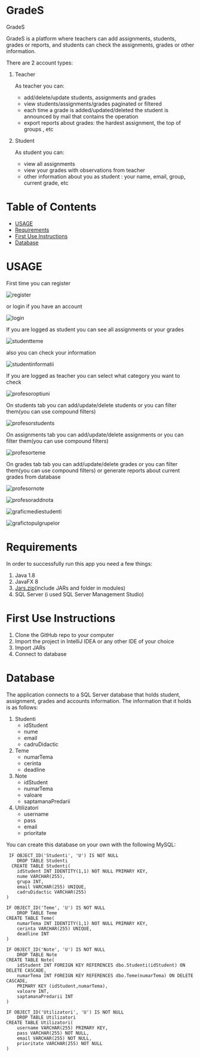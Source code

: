 # GradeS
GradeS


GradeS is a platform where teachers can add assignments, students, grades or reports, and students can check the assignments, grades or other information.

There are 2 account types:
  1. Teacher
  
     As teacher you can:
        - add/delete/update students, assignments and grades
        - view students/assignments/grades paginated or filtered
        - each time a grade is added/updated/deleted the student is announced by mail that contains the operation
        - export reports about grades: the hardest assignment, the top of groups , etc
  2. Student
  
      As student you can:
      - view all assignments
      - view your grades with observations from teacher
      - other information about you as student : your name, email, group, current grade, etc
# Table of Contents
* [USAGE](#usage)
* [Requirements](#requirements)
* [First Use Instructions](#first-use-instructions)
* [Database](#database)


# USAGE
First time you can register 

![register](https://user-images.githubusercontent.com/21144919/35700382-77655e24-079b-11e8-9987-66441c1fb5b0.png)

or login if you have an account

![login](https://user-images.githubusercontent.com/21144919/35700431-a1a9927c-079b-11e8-87b8-6ebc265aa70a.png)

If you are logged as student you can see all assignments or your grades

![studentteme](https://user-images.githubusercontent.com/21144919/35700496-d6670986-079b-11e8-92ce-5604c71ec86e.png)

also you can check your information

![studentinformatii](https://user-images.githubusercontent.com/21144919/35700522-e5e5a3f4-079b-11e8-86f5-2174bb9e4380.png)

If you are logged as teacher you can select what category you want to check

![profesoroptiuni](https://user-images.githubusercontent.com/21144919/35700574-06ed6cb2-079c-11e8-9986-c605f13936cf.png)

On students tab you can add/update/delete students or you can filter them(you can use compound filters)

![profesorstudents](https://user-images.githubusercontent.com/21144919/35700815-ba9f6da0-079c-11e8-8b64-617995df4cfe.png)

On assignments tab you can add/update/delete assignments or you can filter them(you can use compound filters)

![profesorteme](https://user-images.githubusercontent.com/21144919/35700853-db3df8f6-079c-11e8-8578-857940a8546e.png)

On grades tab tab you can add/update/delete grades or you can filter them(you can use compound filters) or generate reports about current grades from database

![profesornote](https://user-images.githubusercontent.com/21144919/35700900-fa1b2b2c-079c-11e8-893d-91291263ad4f.png)

![profesoraddnota](https://user-images.githubusercontent.com/21144919/35700902-fbbb520e-079c-11e8-98a6-4ed17bba6962.png)

![graficmediestudenti](https://user-images.githubusercontent.com/21144919/35700904-fcec2090-079c-11e8-8c2b-917853bfcfa0.png)

![grafictopulgrupelor](https://user-images.githubusercontent.com/21144919/35700908-fed0da7c-079c-11e8-81f8-46c9665cde6d.png)

# Requirements

In order to successfully run this  app you need a few things:

1. Java 1.8
2. JavaFX 8
3. [Jars.zip](https://github.com/farma1738/GradeS/files/1687100/Jars.zip)(include JARs and folder in modules)
4. SQL Server (i used SQL Server Management Studio)


# First Use Instructions
1. Clone the GitHub repo to your computer
2. Import the project in IntelliJ IDEA or any other IDE of your choice
3. Import JARs
4. Connect to database


# Database

The application connects to a SQL Server database that holds student, assignment, grades and accounts information. The information that it holds is as follows:

1. Studenti
    - idStudent
    - nume
    - email
    - cadruDidactic
2. Teme
    - numarTema
    - cerinta
    - deadline
3. Note
    - idStudent
    - numarTema
    - valoare
    - saptamanaPredarii
4. Utilizatori
    - username
    - pass
    - email
    - prioritate
    
 You can create this database on your own with the following MySQL:
```
 IF OBJECT_ID('Studenti', 'U') IS NOT NULL
	DROP TABLE Studenti
  CREATE TABLE Studenti(
	idStudent INT IDENTITY(1,1) NOT NULL PRIMARY KEY,
	nume VARCHAR(255),
	grupa INT, 
	email VARCHAR(255) UNIQUE,
	cadruDidactic VARCHAR(255)
)

IF OBJECT_ID('Teme', 'U') IS NOT NULL
	DROP TABLE Teme
CREATE TABLE Teme(
	numarTema INT IDENTITY(1,1) NOT NULL PRIMARY KEY,
	cerinta VARCHAR(255) UNIQUE,
	deadline INT
)

IF OBJECT_ID('Note', 'U') IS NOT NULL
	DROP TABLE Note
CREATE TABLE Note(
	idStudent INT FOREIGN KEY REFERENCES dbo.Studenti(idStudent) ON DELETE CASCADE,
	numarTema INT FOREIGN KEY REFERENCES dbo.Teme(numarTema) ON DELETE CASCADE,
	PRIMARY KEY (idStudent,numarTema),
	valoare INT,
	saptamanaPredarii INT
)

IF OBJECT_ID('Utilizatori', 'U') IS NOT NULL
	DROP TABLE Utilizatori
CREATE TABLE Utilizatori(
	username VARCHAR(255) PRIMARY KEY,
	pass VARCHAR(255) NOT NULL,
	email VARCHAR(255) NOT NULL,
	prioritate VARCHAR(255) NOT NULL
)
```


